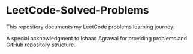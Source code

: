 # LeetCode-Solved-Problems
This repository documents my LeetCode problems learning journey. 

A special acknowledgment to Ishaan Agrawal for providing problems and GitHub repository structure.
